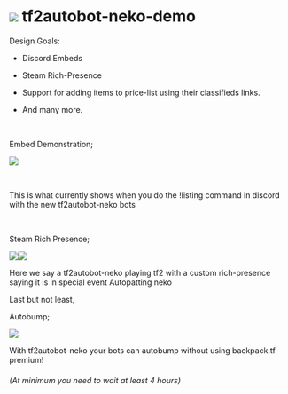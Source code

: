 ![](https://raw.githubusercontent.com/joe20050108/tf2autobot-neko-goals/main/logo25.png) tf2autobot-neko-demo
====================

Design Goals:

-   Discord Embeds

-   Steam Rich-Presence

-   Support for adding items to price-list using their classifieds links.

-   And many more.

 

Embed Demonstration;

![](https://raw.githubusercontent.com/joe20050108/tf2autobot-neko-goals/main/demo0.png)

 

This is what currently shows when you do the !listing command in discord with
the new tf2autobot-neko bots

 

Steam Rich Presence;

![](https://raw.githubusercontent.com/joe20050108/tf2autobot-neko-goals/main/demo2.png)![](https://raw.githubusercontent.com/joe20050108/tf2autobot-neko-goals/main/image.png)

Here we say a tf2autobot-neko playing tf2 with a custom rich-presence saying it
is in special event Autopatting neko



Last but not least,

Autobump;

![](https://raw.githubusercontent.com/joe20050108/tf2autobot-neko-goals/main/demo4.png)

With tf2autobot-neko your bots can autobump without using backpack.tf premium! 
###### (At minimum you need to wait at least 4 hours)

